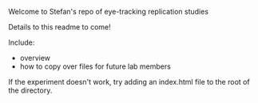 Welcome to Stefan's repo of eye-tracking replication studies

Details to this readme to come!

Include:
- overview
- how to copy over files for future lab members

If the experiment doesn't work, try adding an index.html file to the root of the directory.
